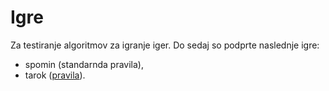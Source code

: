 # Igre
Za testiranje algoritmov za igranje iger. Do sedaj so podprte naslednje igre:

- spomin (standarnda pravila),
- tarok ([pravila](https://www.pagat.com/tarot/sltarok.html)).
